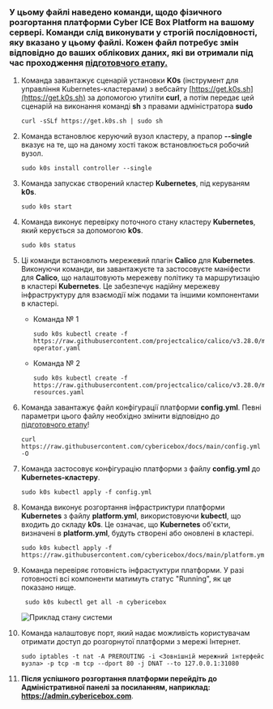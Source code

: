 ### У цьому файлі наведено команди, щодо фізичного розгортання платформи Cyber ICE Box Platform на вашому сервері. Команди слід виконувати **у строгій послідовності**, яку вказано у цьому файлі. Кожен файл потребує змін відповідно до ваших облікових даних, які ви отримали під час проходження [підготовчого етапу.](https://github.com/cybericebox/docs/blob/main/README.md)


1. Команда завантажує сценарій установки **K0s** (інструмент для управління Kubernetes-кластерами) з вебсайту [https://get.k0s.sh](https://get.k0s.sh) за допомогою утиліти **curl**, а потім передає цей сценарій на виконання команді **sh** з правами адміністратора **sudo**
   
       curl -sSLf https://get.k0s.sh | sudo sh
2. Команда встановлює керуючий вузол кластеру, а прапор **--single** вказує на те, що на даному хості також встановлюється робочий вузол.

       sudo k0s install controller --single
3. Команда запускає створений кластер **Kubernetes**, під керуваням **k0s**.

       sudo k0s start
4. Команда виконує перевірку поточного стану кластеру **Kubernetes**, який керується за допомогою **k0s**.
   
       sudo k0s status
5. Ці команди встановлють мережевий плагін **Calico** для **Kubernetes**. Виконуючи команди, ви завантажуєте та застосовуєте маніфести для **Calico**, що налаштовують мережеву політику та маршрутизацію в кластері **Kubernetes**. Це забезпечує надійну мережеву інфраструктуру для взаємодії між подами та іншими компонентами в кластері.
   * Команда № 1
   
         sudo k0s kubectl create -f https://raw.githubusercontent.com/projectcalico/calico/v3.28.0/manifests/tigera-operator.yaml
   * Команда № 2 
   
         sudo k0s kubectl create -f https://raw.githubusercontent.com/projectcalico/calico/v3.28.0/manifests/custom-resources.yaml
6. Команда завантажує файл конфігурації платформи **config.yml**. Певні параметри цього файлу необхідно змінити відповідно дo [підготовчого етапу](https://github.com/cybericebox/docs/blob/main/README.md)!
   
       curl https://raw.githubusercontent.com/cybericebox/docs/main/config.yml -O
7. Команда застосовує конфігурацію платформи з файлу **config.yml** до **Kubernetes-кластеру**.

       sudo k0s kubectl apply -f config.yml
8. Команда виконує розгортання інфрастриктури платформи **Kubernetes** з файлу **platform.yml**, використовуючи **kubectl**, що входить до складу **k0s**. Це означає, що **Kubernetes** об'єкти, визначені в **platform.yml**, будуть створені або оновлені в кластері.

       sudo k0s kubectl apply -f https://raw.githubusercontent.com/cybericebox/docs/main/platform.yml
9. Команда перевіряє готовність інфрастуктури платформи. У разі готовності всі компоненти матимуть статус "Running", як це показано нище.

        sudo k0s kubectl get all -n cybericebox

     ![Приклад стану системи](https://github.com/cybericebox/docs/assets/49611889/2e69cd22-867f-4a64-82d8-50bfdd87f768)
10. Команда налаштовує порт, який надає можливість користувачам отримати доступ до розгорнутої платформи з мережі Інтернет.

        sudo iptables -t nat -A PREROUTING -i <Зовнішній мережний інтерфейс вузла> -p tcp -m tcp --dport 80 -j DNAT --to 127.0.0.1:31080

11. **Після успішного розгортання платформи перейдіть до Адміністративної панелі за посиланням, наприклад: https://admin.cybericebox.com**.

